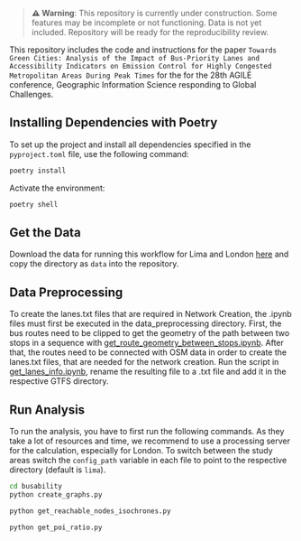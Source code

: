 > **⚠️ Warning**: This repository is currently under construction. Some features may be incomplete or not functioning. Data is not yet included. Repository will be ready for the reproducibility review.



This repository includes the code and instructions for the paper `Towards Green Cities: Analysis of the Impact of Bus-Priority Lanes and Accessibility Indicators on Emission Control for Highly Congested Metropolitan Areas During Peak Times` for the for the 28th AGILE conference, Geographic Information Science responding to Global Challenges.

## Installing Dependencies with Poetry

To set up the project and install all dependencies specified in the `pyproject.toml` file, use the following command:

```bash
poetry install
```

Activate the environment:

```bash
poetry shell
```

## Get the Data
Download the data for running this workflow for Lima and London [here]() and copy the directory as `data` into the repository.

## Data Preprocessing

To create the lanes.txt files that are required in Network Creation, the .ipynb files must first be executed in the data_preprocessing directory. First, the bus routes need to be clipped to get the geometry of the path between
two stops in a sequence with [get_route_geometry_between_stops.ipynb](busability/data_preprocessing/get_route_geometry_between_stops.ipynb). After that, the routes need to be connected with OSM data in order to create the lanes.txt files,
that are needed for the network creation. Run the script in [get_lanes_info.ipynb](busability/data_preprocessing/get_lanes_info.ipynb), rename the resulting file to a .txt file and add it in the respective GTFS directory.

## Run Analysis

To run the analysis, you have to first run the following commands. As they take a lot of resources and time, we recommend to use 
a processing server for the calculation, especially for London. To switch between the study areas switch the `config_path`
variable in each file to point to the respective directory (default is `lima`).

```bash
cd busability
python create_graphs.py
```

```bash
python get_reachable_nodes_isochrones.py
```

```bash
python get_poi_ratio.py
```
